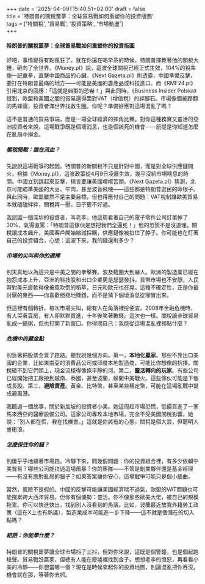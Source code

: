 +++
date = '2025-04-09T15:40:51+02:00'
draft = false  
title = '特朗普的關稅噩夢：全球貿易戰如何重塑你的投資版圖'  
tags = ['特關稅', '貿易戰', '投資策略', '市場動盪']  
+++


#### 特朗普的關稅噩夢：全球貿易戰如何重塑你的投資版圖

好吧，事情變得有點瘋狂了。就在你還在喝早茶的時候，特朗普揮舞著他的關稅大錘，砸向了全世界。《Money.pl》說，這波全球關稅已經正式生效，104%的稅率像一記重拳，直擊中國商品的心臟。《Next Gazeta.pl》則透露，中國準備反擊，要打在特朗普最痛的地方——可能是美國的農產品或科技進口。而《RMF24.pl》引用北京的回應：「這就是典型的恐嚇！」與此同時，《Business Insider Polska》提到，歐盟和美國之間的貿易還得面對VAT（增值稅）的絆腳石。市場像個被踢翻的馬蜂窩，投資者滿世界找救生圈。你呢？準備好應對這場混亂了嗎？

這不是普通的貿易爭端，而是一場全球經濟的摔角比賽。對你這種務實又靈活的亞洲投資者來說，這場戰爭既是個壞消息，也是個該死的機會——前提是你知道怎麼在亂局中撈金。

##### 關稅開戰：誰在流血？

先說說這場戰爭的起因。特朗普的新關稅不只是針對中國，而是對全球供應鏈開火。根據《Money.pl》，這波政策從4月9日凌晨生效，幾乎沒給市場喘息的時間。中國立刻跳起來反擊，揚言要讓美國嚐嚐苦頭。《Next Gazeta.pl》猜測，北京可能瞄準美國的大豆、牛肉，甚至波音飛機——這些都是特朗普選民的命根子。與此同時，歐盟雖然不是主要目標，但也得應付自己的問題：VAT稅制讓歐美貿易本就磕磕絆絆，關稅再一壓，日子更不好過。

我認識一個深圳的投資者，叫老李。他這周看著自己的電子零件公司訂單掉了30%，氣得直罵：「特朗普這傢伙是想把我們全逼死！」他的恐慌不是沒道理。關稅讓成本飆升，美國客戶開始縮減採購，供應鏈像被掐住了脖子。你可能也在盯著自己的投資組合，心想：這波下來，我的錢還剩多少？

##### 市場的尖叫與你的選擇

別天真地以為這只是中美之間的拳擊賽。波及範圍大到嚇人。歐洲的製造業已經在抱怨成本上升，亞洲的科技股和出口企業更是瑟瑟發抖。貨幣市場也不安靜，人民幣對美元疲軟得像被風吹倒的稻草，日元和歐元也在晃。這種不確定性，正是你最討厭的東西——你喜歡穩穩地賺錢，而不是猜下個壞消息從哪冒出來。

但這裡有個轉折。每次市場尖叫，總有人在角落裡撿便宜。2008年金融危機時，有人哭著賣房，有人卻默默買進，十年後笑著數錢。這次也一樣。關稅讓全球貿易亂成一鍋粥，但也打開了新窗口。你得問自己：我能從這場混亂裡撈點什麼？

##### 危機中的藏金點

別急著把股票全賣了跑路。聽我說幾個方向。第一，**本地化贏家**。那些不靠出口美國的企業，比如東南亞的消費品公司或印度本地製造商，可能比你想像的抗揍。關稅砸不到它們頭上，現金流穩得像條平靜的河。第二，**靈活轉向的玩家**。有些公司已經開始把工廠搬到越南、泰國，甚至波蘭，躲開中美戰火。這些傢伙可能是下個成長股。第三，**避險資產**。黃金、比特幣，甚至某些穩定幣，可能在這場亂戰中變成避風港。

我聽過一個故事，關於新加坡的投資者小美。她這周趁市場恐慌，低價買進了一家馬來西亞的醫療設備公司。這家公司專攻本地市場，完全不受美國關稅影響。她說：「別人都在慌，我在找機會。」這就是你該有的心態。關稅是個大浪，但聰明人會衝浪。

##### 怎麼保住你的錢？

別傻乎乎地跟著市場跑。冷靜下來，問幾個問題：你的投資組合裡，有多少依賴中美貿易？哪些公司能扛過這場風暴？你的團隊——不管是創業夥伴還是基金經理——有沒有應對亂局的腦子？如果答案讓你安心，這場戰爭可能只是個小插曲。

當然，風險不是假的。中國的反擊可能讓美國經濟喘不過氣，歐盟的VAT問題也可能拖累跨大西洋貿易。但你有個優勢：靈活。你不像那些歐美大佬，被自己的規模拖累。你可以快進快出，找到別人沒看到的角落。比如，波蘭最近放寬外籍勞工政策（這在X上也有熱議），製造業成本可能進一步下降——這不就是個潛在的切入點嗎？

##### 結語：你能學什麼？

特朗普的關稅噩夢讓全球市場抖了三抖，但對你來說，這既是個警鐘，也是個起跑槍聲。貿易戰沒贏家，但總有人能在廢墟裡找到金子。想想老李的憤怒，再看看小美的冷靜——你想當哪一個？現在是時候拿起你的投資地圖，別讓混亂把你吞沒。機會就在那，等著你去抓。
